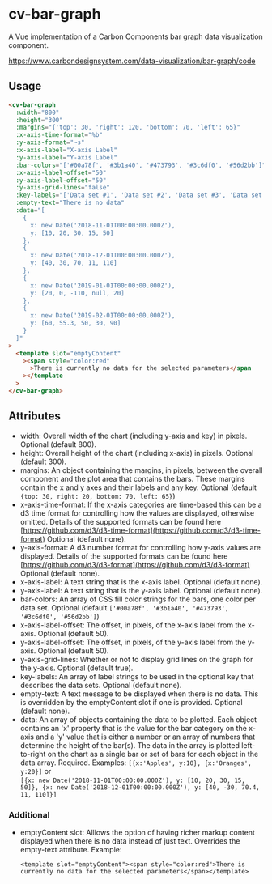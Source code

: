# cv-bar-graph

A Vue implementation of a Carbon Components bar graph data visualization component.

https://www.carbondesignsystem.com/data-visualization/bar-graph/code

## Usage

```html
<cv-bar-graph
  :width="800"
  :height="300"
  :margins="{'top': 30, 'right': 120, 'bottom': 70, 'left': 65}"
  :x-axis-time-format="%b"
  :y-axis-format="~s"
  :x-axis-label="X-axis Label"
  :y-axis-label="Y-axis Label"
  :bar-colors="['#00a78f', '#3b1a40', '#473793', '#3c6df0', '#56d2bb']"
  :x-axis-label-offset="50"
  :y-axis-label-offset="50"
  :y-axis-grid-lines="false"
  :key-labels="['Data set #1', 'Data set #2', 'Data set #3', 'Data set #4', 'Data set #5']"
  :empty-text="There is no data"
  :data="[
    {
      x: new Date('2018-11-01T00:00:00.000Z'),
      y: [10, 20, 30, 15, 50]
    },
    {
      x: new Date('2018-12-01T00:00:00.000Z'),
      y: [40, 30, 70, 11, 110]
    },
    {
      x: new Date('2019-01-01T00:00:00.000Z'),
      y: [20, 0, -110, null, 20]
    },
    {
      x: new Date('2019-02-01T00:00:00.000Z'),
      y: [60, 55.3, 50, 30, 90]
    }
  ]"
>
  <template slot="emptyContent"
    ><span style="color:red"
      >There is currently no data for the selected parameters</span
    ></template
  >
</cv-bar-graph>
```

## Attributes

- width: Overall width of the chart (including y-axis and key) in pixels. Optional (default 800).
- height: Overall height of the chart (including x-axis) in pixels. Optional (default 300).
- margins: An object containing the margins, in pixels, between the overall component and the plot area that contains
  the bars. These margins contain the x and y axes and their labels and any key. Optional (default `{top: 30, right: 20, bottom: 70, left: 65}`)
- x-axis-time-format: If the x-axis categories are time-based this can be a d3
  time format for controlling how the values are displayed, otherwise omitted.
  Details of the supported formats can be found here
  [https://github.com/d3/d3-time-format](https://github.com/d3/d3-time-format)
  Optional (default none).
- y-axis-format: A d3 number format for controlling how y-axis values are displayed.
  Details of the supported formats can be found here
  [https://github.com/d3/d3-format](https://github.com/d3/d3-format)
  Optional (default none).
- x-axis-label: A text string that is the x-axis label. Optional (default none).
- y-axis-label: A text string that is the y-axis label. Optional (default none).
- bar-colors: An array of CSS fill color strings for the bars, one color per data set. Optional (default `['#00a78f', '#3b1a40', '#473793', '#3c6df0', '#56d2bb']`)
- x-axis-label-offset: The offset, in pixels, of the x-axis label from the x-axis. Optional (default 50).
- y-axis-label-offset: The offset, in pixels, of the y-axis label from the y-axis. Optional (default 50).
- y-axis-grid-lines: Whether or not to display grid lines on the graph for the y-axis. Optional (default true).
- key-labels: An array of label strings to be used in the optional key that describes the data sets. Optional (default none).
- empty-text: A text message to be displayed when there is no data. This is overridden by the emptyContent slot if one is provided. Optional (default none).
- data: An array of objects containing the data to be plotted. Each object contains an 'x'
  property that is the value for the bar category on the x-axis and a 'y' value that is either a number or an array of numbers that determine the height of the bar(s).
  The data in the array is plotted left-to-right on the chart as a single bar or set of bars for each object in the data array. Required.
  Examples: `[{x:'Apples', y:10}, {x:'Oranges', y:20}]` or  
  `[{x: new Date('2018-11-01T00:00:00.000Z'), y: [10, 20, 30, 15, 50]}, {x: new Date('2018-12-01T00:00:00.000Z'), y: [40, -30, 70.4, 11, 110]}]`

### Additional

- emptyContent slot: Alllows the option of having richer markup content displayed when there is no data instead of just text.
  Overrides the empty-text attribute. Example:
  ```
  <template slot="emptyContent"><span style="color:red">There is currently no data for the selected parameters</span></template>
  ```
